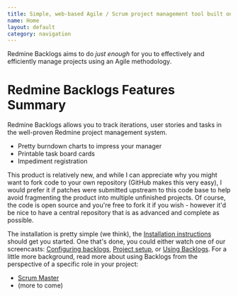 ```yaml
---
title: Simple, web-based Agile / Scrum project management tool built on Redmine
name: Home
layout: default
category: navigation
---
```

Redmine Backlogs aims to do _just enough_ for you to effectively and
efficiently manage projects using an Agile methodology.

# Redmine Backlogs Features Summary

Redmine Backlogs allows you to track iterations, user stories and tasks in the
well-proven Redmine project management system.

-   Pretty burndown charts to impress your manager
-   Printable task board cards
-   Impediment registration

This product is relatively new, and while I can appreciate why you
might want to fork code to your own repository (GitHub makes this very
easy), I would prefer it if patches were submitted upstream to this code base to help
avoid fragmenting the product into multiple unfinished projects. Of
course, the code is open source and you're free to fork it if you wish - however it'd be nice to have a central repository that is as
advanced and complete as possible.

The installation is pretty simple (we think), the [Installation instructions](Installation.html) should get you started. One that's
done, you could either watch one of our screencasts: [Configuring backlogs](BacklogsConfiguration), 
[Project setup](SettingUpYourProject.html), or [Using
Backlogs](Usage.html). For a little more background, read more about
using Backlogs from the perspective of a specific role in your
project:

- [Scrum Master](UseCaseScrumMaster.html)
- (more to come)
